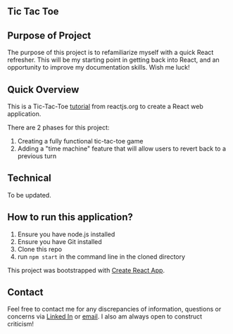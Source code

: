 ## Tic Tac Toe

## Purpose of Project

The purpose of this project is to refamiliarize myself with a quick React refresher. This will be my starting point in getting back into React, and an opportunity to improve my documentation skills. Wish me luck!

## Quick Overview

This is a Tic-Tac-Toe [tutorial](https://reactjs.org/tutorial/tutorial.html) from reactjs.org to create a React web application.

There are 2 phases for this project:
1) Creating a fully functional tic-tac-toe game
2) Adding a "time machine" feature that will allow users to revert back to a previous turn

## Technical

To be updated.

## How to run this application?
1) Ensure you have node.js installed
2) Ensure you have Git installed
3) Clone this repo
4) run `npm start` in the command line in the cloned directory

This project was bootstrapped with [Create React App](https://github.com/facebook/create-react-app).

## Contact

Feel free to contact me for any discrepancies of information, questions or concerns via [Linked In](https://www.linkedin.com/in/kevin-ma-9145a8110) or [email](mailto:kevin@kevin-ma.com). I also am always open to construct criticism!

